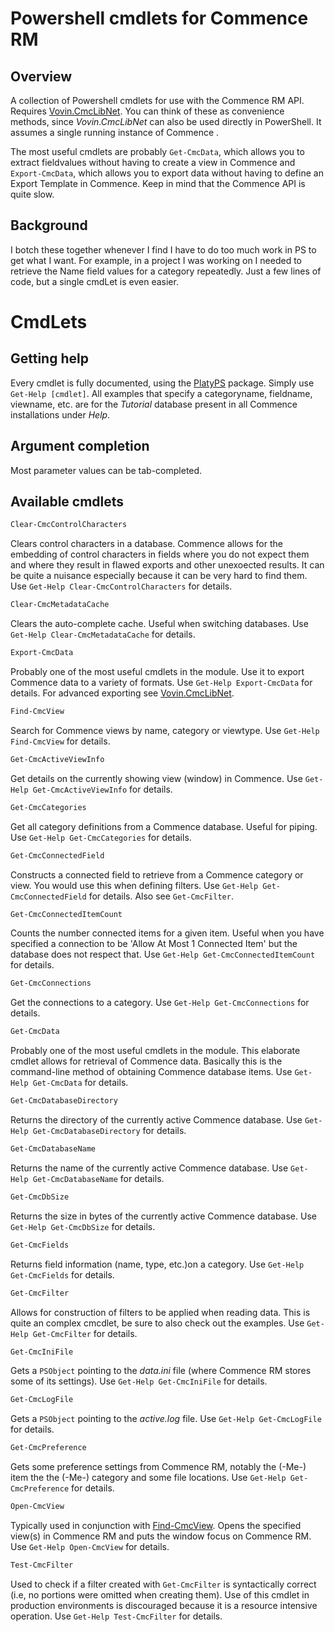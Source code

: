 # Powershell cmdlets for Commence RM #

## Overview ##
A collection of Powershell cmdlets for use with the Commence RM API. Requires [Vovin.CmcLibNet](https://www.nuget.org/packages/Vovin.CmcLibNet/). You can think of these as convenience methods, since _Vovin.CmcLibNet_ can also be used directly in PowerShell. It assumes a single running instance of Commence .

The most useful cmdlets are probably `Get-CmcData`, which allows you to extract fieldvalues without having to create a view in Commence and `Export-CmcData`, which allows you to export data without having to define an Export Template in Commence. Keep in mind that the Commence API is quite slow.

## Background ##
I botch these together whenever I find I have to do too much work in PS to get what I want. For example, in a project I was working on I needed to retrieve the Name field values for a category repeatedly. Just a few lines of code, but a single cmdLet is even easier.

# CmdLets #

## Getting help ##
Every cmdlet is fully documented, using the [PlatyPS](https://www.powershellgallery.com/packages/platyPS/) package. Simply use `Get-Help [cmdlet]`. All examples that specify a categoryname, fieldname, viewname, etc. are for the _Tutorial_ database present in all Commence installations under *Help*.

## Argument completion ##
Most parameter values can be tab-completed.

## Available cmdlets ##
```powershell
Clear-CmcControlCharacters
```

Clears control characters in a database. Commence allows for the embedding of control characters in fields where you do not expect them and where they result in flawed exports and other unexoected results. It can be quite a nuisance especially because it can be very hard to find them. Use `Get-Help Clear-CmcControlCharacters` for details.

```powershell
Clear-CmcMetadataCache
```

Clears the auto-complete cache. Useful when switching databases. Use `Get-Help Clear-CmcMetadataCache` for details.

```powershell
Export-CmcData
```

Probably one of the most useful cmdlets in the module. Use it to export Commence data to a variety of formats. Use `Get-Help Export-CmcData` for details. For advanced exporting see [Vovin.CmcLibNet](https://github.com/arnovb-github/CmcLibNet). 

```powershell
Find-CmcView
```

Search for Commence views by name, category or viewtype. Use `Get-Help Find-CmcView` for details.

```powershell
Get-CmcActiveViewInfo
```

Get details on the currently showing view (window) in Commence. Use `Get-Help Get-CmcActiveViewInfo` for details.

```powershell
Get-CmcCategories
```

Get all category definitions from a Commence database. Useful for piping. Use `Get-Help Get-CmcCategories` for details.

```powershell
Get-CmcConnectedField
```

Constructs a connected field to retrieve from a Commence category or view. You would use this when defining filters. Use `Get-Help Get-CmcConnectedField` for details. Also see `Get-CmcFilter`.

```powershell
Get-CmcConnectedItemCount
```

Counts the number connected items for a given item. Useful when you have specified a connection to be 'Allow At Most 1 Connected Item' but the database does not respect that. Use `Get-Help Get-CmcConnectedItemCount` for details.

```powershell
Get-CmcConnections
```

Get the connections to a category. Use `Get-Help Get-CmcConnections` for details.

```powershell
Get-CmcData
```

Probably one of the most useful cmdlets in the module. This elaborate cmdlet allows for retrieval of Commence data. Basically this is the command-line method of obtaining Commence database items. Use `Get-Help Get-CmcData` for details.

```powershell
Get-CmcDatabaseDirectory
```

Returns the directory of the currently active Commence database. Use `Get-Help Get-CmcDatabaseDirectory` for details.

```powershell
Get-CmcDatabaseName
```

Returns the name of the currently active Commence database. Use `Get-Help Get-CmcDatabaseName` for details.

```powershell
Get-CmcDbSize
```

Returns the size in bytes of the currently active Commence database. Use `Get-Help Get-CmcDbSize` for details.


```powershell
Get-CmcFields
```

Returns field information (name, type, etc.)on a category. Use `Get-Help Get-CmcFields` for details.

```powershell
Get-CmcFilter
```
Allows for construction of filters to be applied when reading data. This is quite an complex cmcdlet, be sure to also check out the examples. Use `Get-Help Get-CmcFilter` for details.

```powershell
Get-CmcIniFile
```
Gets a `PSObject` pointing to the _data.ini_ file (where Commence RM stores some of its settings). Use `Get-Help Get-CmcIniFile` for details.

```powershell
Get-CmcLogFile 
```
Gets a `PSObject` pointing to the _active.log_ file. Use `Get-Help Get-CmcLogFile` for details.

```powershell
Get-CmcPreference 
```
Gets some preference settings from Commence RM, notably the (-Me-) item the the (-Me-) category and some file locations. Use `Get-Help Get-CmcPreference` for details.

```powershell
Open-CmcView 
```
Typically used in conjunction with [Find-CmcView](Find-CmcView.md). Opens the specified view(s) in Commence RM and puts the window focus on Commence RM. Use `Get-Help Open-CmcView` for details.

```powershell
Test-CmcFilter
```

Used to check if a filter created with `Get-CmcFilter` is syntactically correct (i.e, no portions were omitted when creating them). Use of this cmdlet in production environments is discouraged because it is a resource intensive operation. Use `Get-Help Test-CmcFilter` for details.